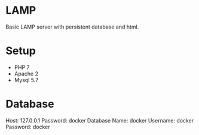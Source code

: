 # LAMP

Basic LAMP server with persistent database and html.

# Setup

- PHP 7
- Apache 2
- Mysql 5.7

# Database

Host: 127.0.0.1
Password: docker
Database Name: docker
Username: docker
Password: docker